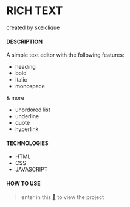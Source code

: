 # RICH TEXT
created by [skelclique](https://github.com/skelclique)
  
#### DESCRIPTION

A simple text editor with the following features:  

- heading
- bold
- italic
- monospace

& more

- unordored list
- underline
- quote
- hyperlink

#### TECHNOLOGIES

- HTML
- CSS
- JAVASCRIPT

#### HOW TO USE

> enter in this [🔗](https://skelclique.github.io/rich-text/) to view the project

